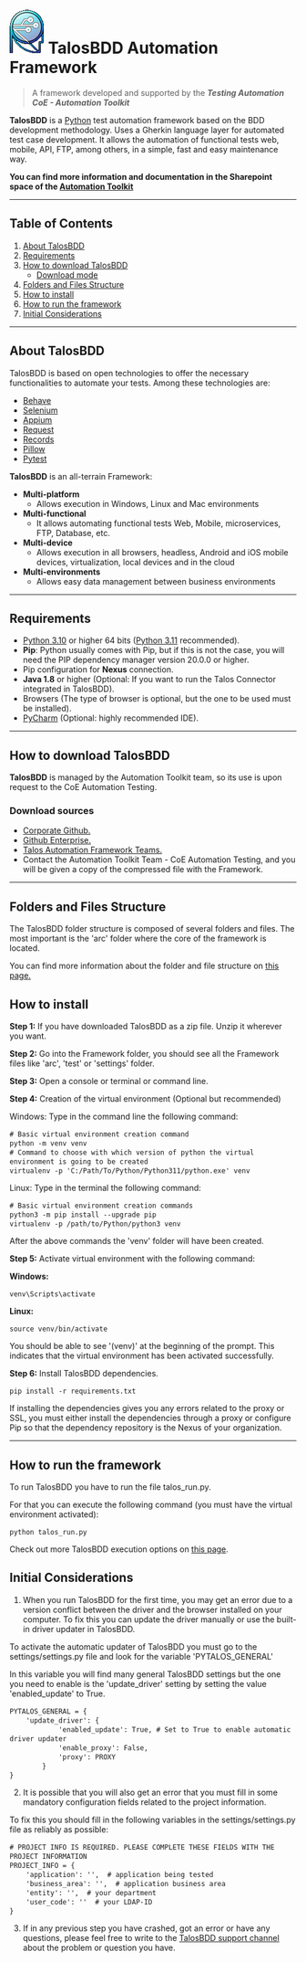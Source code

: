 # ![Talos-Logo](arc/web/static/images/taloslogoreadme.png) TalosBDD Automation Framework

> A framework developed and supported by the ***Testing Automation CoE - Automation Toolkit***

**TalosBDD** is a [Python](https://devdocs.io/python~3.6/) test automation framework based on the BDD development
methodology. Uses a Gherkin language layer for automated test case development. It allows the automation of functional
tests web, mobile, API, FTP, among others, in a simple, fast and easy maintenance way.

**You can find more information and documentation in the Sharepoint space of
the [Automation Toolkit](https://santandernet.sharepoint.com/sites/Talos-Ecosystem/SitePages/es/Home.aspx)**

----

## Table of Contents

1. [About TalosBDD](#about-talosbdd)
2. [Requirements](#requirements)
3. [How to download TalosBDD](#how-to-download-talos-bdd)
    - [Download mode](#download-sources)
4. [Folders and Files Structure](#folders-and-files-structure)
5. [How to install](#how-to-install)
6. [How to run the framework](#how-to-run-the-framework)
7. [Initial Considerations](#initial-considerations)

----

## About TalosBDD

TalosBDD is based on open technologies to offer the necessary functionalities to automate your tests. Among these
technologies are:

- [Behave](https://behave.readthedocs.io/en/latest/)
- [Selenium](https://www.seleniumhq.org/docs/)
- [Appium](http://appium.io/docs/en/about-appium/intro/)
- [Request](https://requests.readthedocs.io/en/master/)
- [Records](https://pypi.org/project/records/)
- [Pillow](https://pillow.readthedocs.io/en/stable/)
- [Pytest](https://docs.pytest.org/en/stable/contents.html)

**TalosBDD** is an all-terrain Framework:

- **Multi-platform**
    - Allows execution in Windows, Linux and Mac environments
- **Multi-functional**
    - It allows automating functional tests Web, Mobile, microservices, FTP, Database, etc.
- **Multi-device**
    - Allows execution in all browsers, headless, Android and iOS mobile devices, virtualization, local devices and in
      the cloud
- **Multi-environments**
    - Allows easy data management between business environments

----

## Requirements

- [Python 3.10](https://www.python.org/downloads/release/python-3100/) or higher 64 bits ([Python 3.11](https://www.python.org/downloads/release/python-3110/) recommended).
- **Pip**: Python usually comes with Pip, but if this is not the case, you will need the PIP dependency manager version 20.0.0 or higher. 
- Pip configuration for **Nexus** connection.
- **Java 1.8** or higher (Optional: If you want to run the Talos Connector integrated in TalosBDD).
- Browsers (The type of browser is optional, but the one to be used must be installed).
- [PyCharm](https://www.jetbrains.com/es-es/pycharm/) (Optional: highly recommended IDE).

----

## How to download TalosBDD

**TalosBDD** is managed by the Automation Toolkit team, so its use is upon request to the CoE Automation Testing.

### Download sources

- [Corporate Github.](https://github.alm.europe.cloudcenter.corp/sgt-talos/python-talos-talos-bdd/releases)
- [Github Enterprise.](https://github.com/santander-group-solution-testautomation/talos-bdd/releases)
- [Talos Automation Framework Teams.](https://santandernet.sharepoint.com/sites/TALOSAutomationFramework/Shared%20Documents/Forms/AllItems.aspx?csf=1&web=1&e=dMo4zz&cid=ddbeb564%2D52df%2D4e20%2Db3a2%2D6aa41db8afca&RootFolder=%2Fsites%2FTALOSAutomationFramework%2FShared%20Documents%2FGeneral%2FTALOS%20BDD&FolderCTID=0x012000E3B38C1F0EA7D74389308499CBC02E81)
- Contact the Automation Toolkit Team - CoE Automation Testing, and you will be given a copy of the compressed file with the Framework.
----

## Folders and Files Structure

The TalosBDD folder structure is composed of several folders and files. The most important is the 'arc' folder where the core of the framework is located.

You can find more information about the folder and file structure on [this page.](https://santandernet.sharepoint.com/sites/Talos-Ecosystem/SitePages/TalosBDD/User%20Guide/Using%20TalosBDD/Folders%20and%20Files%20Structure.aspx)

## How to install

**Step 1:** If you have downloaded TalosBDD as a zip file. Unzip it wherever you want.

**Step 2:** Go into the Framework folder, you should see all the Framework files like 'arc', 'test' or 'settings' folder.

**Step 3:** Open a console or terminal or command line.

**Step 4:** Creation of the virtual environment (Optional but recommended)

Windows: Type in the command line the following command:
~~~
# Basic virtual environment creation command
python -m venv venv
# Command to choose with which version of python the virtual environment is going to be created
virtualenv -p 'C:/Path/To/Python/Python311/python.exe' venv
~~~

Linux: Type in the terminal the following command:
~~~
# Basic virtual environment creation commands
python3 -m pip install --upgrade pip
virtualenv -p /path/to/Python/python3 venv
~~~

After the above commands the 'venv' folder will have been created.

**Step 5:** Activate virtual environment with the following command:

**Windows:**
~~~
venv\Scripts\activate
~~~

**Linux:**
~~~
source venv/bin/activate
~~~
You should be able to see '(venv)' at the beginning of the prompt. This indicates that the virtual environment has been activated successfully.

**Step 6:** Install TalosBDD dependencies.
~~~
pip install -r requirements.txt
~~~
If installing the dependencies gives you any errors related to the proxy or SSL, you must either install the dependencies through a proxy or configure Pip so that the dependency repository is the Nexus of your organization.

----

## How to run the framework

To run TalosBDD you have to run the file talos_run.py.

For that you can execute the following command (you must have the virtual environment activated):
~~~
python talos_run.py
~~~
Check out more TalosBDD execution options on [this page](https://santandernet.sharepoint.com/sites/Talos-Ecosystem/SitePages/TalosBDD/User%20Guide/Execution/Run%20TalosBDD.aspx).


## Initial Considerations

1. When you run TalosBDD for the first time, you may get an error due to a version conflict between the driver and the browser installed on your computer. To fix this you can update the driver manually or use the built-in driver updater in TalosBDD.

To activate the automatic updater of TalosBDD you must go to the settings/settings.py file and look for the variable 'PYTALOS_GENERAL'

In this variable you will find many general TalosBDD settings but the one you need to enable is the 'update_driver' setting by setting the value 'enabled_update' to True.
~~~
PYTALOS_GENERAL = {
    'update_driver': { 
            'enabled_update': True, # Set to True to enable automatic driver updater
            'enable_proxy': False,
            'proxy': PROXY
        }
}
~~~

2. It is possible that you will also get an error that you must fill in some mandatory configuration fields related to the project information.

To fix this you should fill in the following variables in the settings/settings.py file as reliably as possible:
~~~
# PROJECT INFO IS REQUIRED. PLEASE COMPLETE THESE FIELDS WITH THE PROJECT INFORMATION
PROJECT_INFO = {
    'application': '',  # application being tested
    'business_area': '',  # application business area
    'entity': '',  # your department
    'user_code': ''  # your LDAP-ID
}
~~~

3. If in any previous step you have crashed, got an error or have any questions, please feel free to write to the [TalosBDD support channel](https://teams.microsoft.com/l/channel/19%3a81ededf4d389425f92d3ff4bcf49f7b5%40thread.skype/Talos%2520BDD?groupId=66e4a0f7-e684-4a3a-b47e-e583edfe295b&tenantId=35595a02-4d6d-44ac-99e1-f9ab4cd872db) about the problem or question you have.